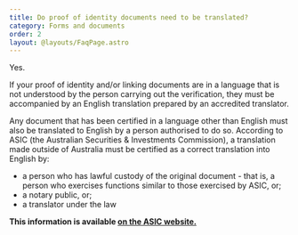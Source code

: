 ```yaml
---
title: Do proof of identity documents need to be translated?
category: Forms and documents
order: 2
layout: @layouts/FaqPage.astro
---
```


Yes.

If your proof of identity and/or linking documents are in a language that is not understood by the person carrying out the verification, they must be accompanied by an English translation prepared by an accredited translator.

Any document that has been certified in a language other than English must also be translated to English by a person authorised to do so. According to ASIC (the Australian Securities & Investments Commission), a translation made outside of Australia must be certified as a correct translation into English by:

- a person who has lawful custody of the original document - that is, a person who exercises functions similar to those exercised by ASIC, or;
- a notary public, or;
- a translator under the law

**This information is available [on the ASIC website.](https://asic.gov.au/about-asic/dealing-with-asic/translation-of-documents/)**
